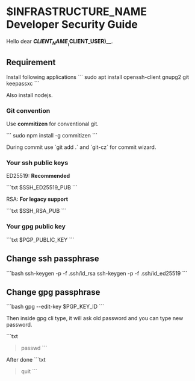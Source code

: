 # $INFRASTRUCTURE_NAME Developer Security Guide

Hello dear **$CLIENT_NAME __($CLIENT_USER)__**.

## Requirement

Install following applications
\`\`\`
sudo apt install openssh-client gnupg2 git keepassxc
\`\`\`

Also install nodejs.

### Git convention

Use **commitizen** for conventional git.

\`\`\`
sudo npm install -g commitizen
\`\`\`

During commit use \`git add .\` and \`git-cz\` for commit wizard.

### Your ssh public keys

ED25519: **Recommended**

\`\`\`txt
$SSH_ED25519_PUB
\`\`\`

RSA: **For legacy support**

\`\`\`txt
$SSH_RSA_PUB
\`\`\`

### Your gpg public key

\`\`\`txt
$PGP_PUBLIC_KEY
\`\`\`

## Change ssh passphrase

\`\`\`bash
ssh-keygen -p -f .ssh/id_rsa
ssh-keygen -p -f .ssh/id_ed25519
\`\`\`

## Change gpg passphrase

\`\`\`bash
gpg --edit-key $PGP_KEY_ID
\`\`\`

Then inside gpg cli type, it will ask old password and you can type new password.

\`\`\`txt
> passwd
\`\`\`

After done
\`\`\`txt
> quit
\`\`\`
